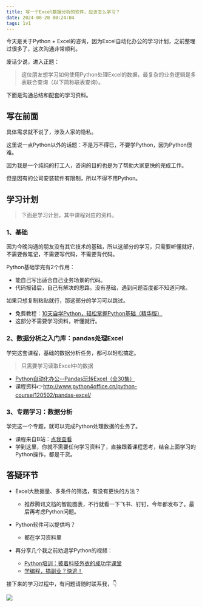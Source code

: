 ```yaml
---
title: 写一个Excel数据分析的软件，应该怎么学习？
date: 2024-08-20 00:24:04
tags: 1v1
---
```


今天是关于Python + Excel的咨询，因为Excel自动化办公的学习计划，之前整理过很多了，这次沟通非常顺利。


废话少说，进入正题：

> 这位朋友想学习如何使用Python处理Excel的数据，最复杂的业务逻辑是多表联合查询（以下简称联表查询）。

下面是沟通总结和配套的学习资料。

## 写在前面

具体需求就不说了，涉及人家的隐私。

这里说一点Python以外的话题：不是万不得已，不要学Python，因为Python很难。


因为我是一个纯纯的打工人，咨询的目的也是为了帮助大家更快的完成工作。

但是因有的公司安装软件有限制，所以不得不用Python。



## 学习计划

> 下面是学习计划，其中课程对应的资料。

### 1、基础

因为今晚沟通的朋友没有其它技术的基础，所以这部分的学习，只需要听懂就好，不需要做笔记，不需要写代码，不需要背代码。

Python基础学完有2个作用：

- 能自己写出适合自己业务场景的代码。
- 代码报错后，自己有解决的思路。没有基础，遇到问题百度都不知道问啥。

如果只想复制粘贴就行，那这部分的学习可以跳过。

- 免费教程：[10天自学Python，轻松掌握Python基础（精华版）](https://www.bilibili.com/video/BV1MM4y1G76j/?spm_id_from=333.999.0.0)
- 这部分不需要学习资料，听懂就行。

### 2、数据分析之入门库：pandas处理Excel

学完这套课程，基础的数据分析任务，都可以轻松搞定。

> 只需要学习读取Excel中的数据

- [Python自动化办公--Pandas玩转Excel（全30集）](https://www.bilibili.com/video/BV1hk4y1C73S/?spm_id_from=333.999.0.0&vd_source=ca20bb8763fcb18660aa74d7a87234fa)
- 课程资料👉http://www.python4office.cn/python-course/120502/pandas-excel/


### 3、专题学习：数据分析

学完这一个专题，就可以完成Python处理数据的业务了。

- 课程来自B站：[点我查看](https://www.bilibili.com/video/BV1Nf4y1q7NC?p=1&vd_source=ca20bb8763fcb18660aa74d7a87234fa)
- 学到这里，你就不需要任何学习资料了，直接跟着课程思考，结合上面学习的Python操作，都是干货。


## 答疑环节

- Excel大数据量、多条件的筛选，有没有更快的方法？
  - 推荐腾讯文档的智能图表，不行就看一下飞书、钉钉，今年都发布了。最后再考虑Python问题。

- Python软件可以提供吗？
  - 都在学习资料里

- 再分享几个我之前劝退学Python的视频：

  - [Python培训：披着科技外衣的成功学课堂](https://www.bilibili.com/video/BV19X4y1K7TG/?vd_source=ca20bb8763fcb18660aa74d7a87234fa#reply713730985)
  - [学编程，搞副业？快逃！](https://www.bilibili.com/video/BV1wD4y117Zs/?spm_id_from=333.999.0.0&vd_source=ca20bb8763fcb18660aa74d7a87234fa)



接下来的学习过程中，有问题请随时联系我，👇

![](https://cos.python-office.com/wechat/qr-code.jpg)
